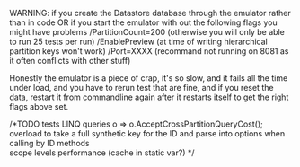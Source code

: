 WARNING: if you create the Datastore database through the emulator rather than in code 
OR
if you start the emulator with out the following flags you might have problems
/PartitionCount=200 (otherwise you will only be able to run 25 tests per run)
/EnablePreview (at time of writing hierarchical partition keys won't work)
/Port=XXXX (recommand not running on 8081 as it often conflicts with other stuff)

Honestly the emulator is a piece of crap, it's so slow, and it fails
all the time under load, and you have to rerun test that are fine, and 
if you reset the data, restart it from commandline again after it restarts itself
to get the right flags above set.


/*TODO tests
LINQ queries o => o.AcceptCrossPartitionQueryCost();
overload to take a full synthetic key for the ID and parse into options when calling by ID methods                         
scope levels performance (cache in static var?)
*/